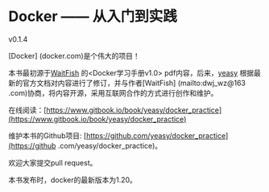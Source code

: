 Docker —— 从入门到实践
===============

v0.1.4

[Docker] (docker.com)是个伟大的项目！

本书最初源于[WaitFish](mailto:dwj_wz@163.com)
的<Docker学习手册v1.0> pdf内容，后来，[yeasy](github.com/yeasy)
根据最新的官方文档对内容进行了修订，并与作者[WaitFish]
(mailto:dwj_wz@163
.com)协商，将内容开源，采用互联网合作的方式进行创作和维护。

在线阅读：[https://www.gitbook.io/book/yeasy/docker_practice](https://www.gitbook.io/book/yeasy/docker_practice)

维护本书的Github项目: [https://github.com/yeasy/docker_practice](https://github
.com/yeasy/docker_practice)。

欢迎大家提交pull request。

本书发布时，docker的最新版本为1.20。
